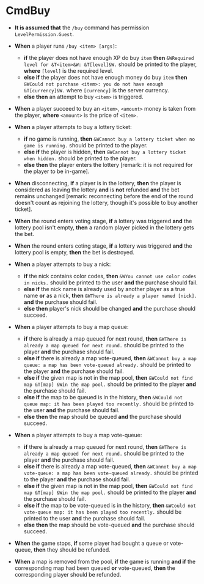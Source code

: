 # CmdBuy

+ **It is assumed that** the `/buy` command has permission `LevelPermission.Guest`.

+ **When** a player runs `/buy <item> [args]`:
    + **if** the player does not have enough XP do buy `item` **then** `&WRequired level for &T<item>&W: &T[level]&W.` should be printed to the player, **where** `[level]` is the required level.
    + **else if** the player does not have enough money do buy `item` **then** `&WCould not purchase <item>: you do not have enough &T[currency]&W.` where `[currency]` is the server currency.
    + **else then** an attempt to buy `<item>` is triggered.

+ **When** a player succeed to buy an `<item>`, `<amount>` money is taken from the player, **where** `<amount>` is the price of `<item>`.

+ **When** a player attempts to buy a lottery ticket:
    + **if** no game is running, **then** `&WCannot buy a lottery ticket when no game is running.` should be printed to the player.
    + **else if** the player is hidden, **then** `&WCannot buy a lottery ticket when hidden.` should be printed to the player.
    + **else then** the player enters the lottery [remark: it is not required for the player to be in-game].

+ **When** disconnecting, **if** a player is in the lottery, **then** the player is considered as leaving the lottery **and** is **not** refunded **and** the bet remains unchanged [remark: reconnecting before the end of the round doesn't count as rejoining the lottery, though it's possible to buy another ticket].

+ **When** the round enters voting stage, **if** a lottery was triggered **and** the lottery pool isn't empty, **then** a random player picked in the lottery gets the bet.

+ **When** the round enters coting stage, **if** a lottery was triggered **and** the lottery pool is empty, **then** the bet is destroyed.

+ **When** a player attempts to buy a nick:
    + **if** the nick contains color codes, **then** `&WYou cannot use color codes in nicks.` should be printed to the user **and** the purchase should fail.
    + **else if** the nick name is already used by another player as a true name **or** as a nick, **then** `&WThere is already a player named [nick].` **and** the purchase should fail.
    + **else then** player's nick should be changed **and** the purchase should succeed.

+ **When** a player attempts to buy a map queue:
    + **if** there is already a map queued for next round, **then** `&WThere is already a map queued for next round.` should be printed to the player **and** the purchase should fail.
    + **else if** there is already a map vote-queued, **then** `&WCannot buy a map queue: a map has been vote-queued already.` should be printed to the player **and** the purchase should fail.
    + **else if** the given map is not in the map pool, **then** `&WCould not find map &T[map] &Win the map pool.` should be printed to the player **and** the purchase should fail.
    + **else if** the map to be queued is in the history, **then** `&WCould not queue map: it has been played too recently.` should be printed to the user **and** the purchase should fail.
    + **else then** the map should be queued **and** the purchase should succeed.

+ **When** a player attempts to buy a map vote-queue:
    + **if** there is already a map queued for next round, **then** `&WThere is already a map queued for next round.` should be printed to the player **and** the purchase should fail.
    + **else if** there is already a map vote-queued, **then** `&WCannot buy a map vote-queue: a map has been vote-queued already.` should be printed to the player **and** the purchase should fail.
    + **else if** the given map is not in the map pool, **then** `&WCould not find map &T[map] &Win the map pool.` should be printed to the player **and** the purchase should fail.
    + **else if** the map to be vote-queued is in the history, **then** `&WCould not vote-queue map: it has been played too recently.` should be printed to the user **and** the purchase should fail.
    + **else then** the map should be vote-queued **and** the purchase should succeed.

+ **When** the game stops, **if** some player had bought a queue or vote-queue, **then** they should be refunded.

+ **When** a map is removed from the pool, **if** the game is running **and if** the corresponding map had been queued **or** vote-queued, **then** the corresponding player should be refunded.
